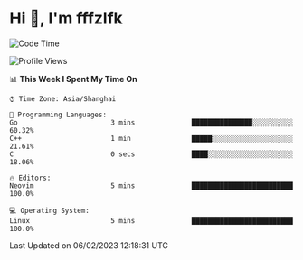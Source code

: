 # Hi 👋, I'm fffzlfk

<!--START_SECTION:waka-->
![Code Time](http://img.shields.io/badge/Code%20Time-40%20hrs%2014%20mins-blue)

![Profile Views](http://img.shields.io/badge/Profile%20Views-4-blue)

📊 **This Week I Spent My Time On** 

```text
⌚︎ Time Zone: Asia/Shanghai

💬 Programming Languages: 
Go                       3 mins              ███████████████░░░░░░░░░░   60.32% 
C++                      1 min               █████░░░░░░░░░░░░░░░░░░░░   21.61% 
C                        0 secs              ████░░░░░░░░░░░░░░░░░░░░░   18.06%

🔥 Editors: 
Neovim                   5 mins              █████████████████████████   100.0%

💻 Operating System: 
Linux                    5 mins              █████████████████████████   100.0%

```


 Last Updated on 06/02/2023 12:18:31 UTC
<!--END_SECTION:waka-->
